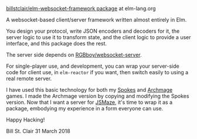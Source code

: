 [billstclair/elm-websocket-framework package](http://package.elm-lang.org/packages/billstclair/elm-websocket-framework/latest) at elm-lang.org

A websocket-based client/server framework written almost entirely in Elm.

You design your protocol, write JSON encoders and decoders for it, the server logic to use it to transform state, and the client logic to provide a user interface, and this package does the rest.

The server side depends on [RGBboy/websocket-server](http://package.elm-lang.org/packages/RGBboy/websocket-server/latest).

For single-player use, and development, you can wrap your server-side code for client use, in `elm-reactor` if you want, then switch easily to using a real remote server.

I have used this basic technology for both my [Spokes](https://gibgoygames.com/spokes/) and [Archmage](https://gibgoygames.com/archmage/) games. I made the Archmage version by copying and modifying the Spokes version. Now that I want a server for [JSMaze](http://jsmaze.com), it's time to wrap it as a package, embodying my experience in a form everyone can use.

Happy Hacking!

Bill St. Clair
31 March 2018
